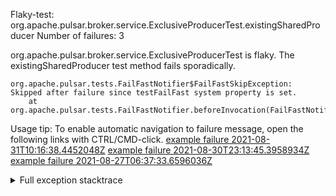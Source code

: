         
Flaky-test: org.apache.pulsar.broker.service.ExclusiveProducerTest.existingSharedProducer
Number of failures: 3

org.apache.pulsar.broker.service.ExclusiveProducerTest is flaky. The existingSharedProducer test method fails sporadically.

```
org.apache.pulsar.tests.FailFastNotifier$FailFastSkipException: Skipped after failure since testFailFast system property is set.
	at org.apache.pulsar.tests.FailFastNotifier.beforeInvocation(FailFastNotifier.java:88)

```

Usage tip: To enable automatic navigation to failure message, open the following links with CTRL/CMD-click.
[example failure 2021-08-31T10:16:38.4452048Z](https://github.com/apache/pulsar/runs/3471501156?check_suite_focus=true#step:10:1199)
[example failure 2021-08-30T23:13:45.3958934Z](https://github.com/apache/pulsar/runs/3467152431?check_suite_focus=true#step:9:455)
[example failure 2021-08-27T06:37:33.6596036Z](https://github.com/apache/pulsar/runs/3440411059?check_suite_focus=true#step:9:2377)


<details>
<summary>Full exception stacktrace</summary>
<code><pre>
org.apache.pulsar.tests.FailFastNotifier$FailFastSkipException: Skipped after failure since testFailFast system property is set.
	at org.apache.pulsar.tests.FailFastNotifier.beforeInvocation(FailFastNotifier.java:88)

</pre></code>
</details>

